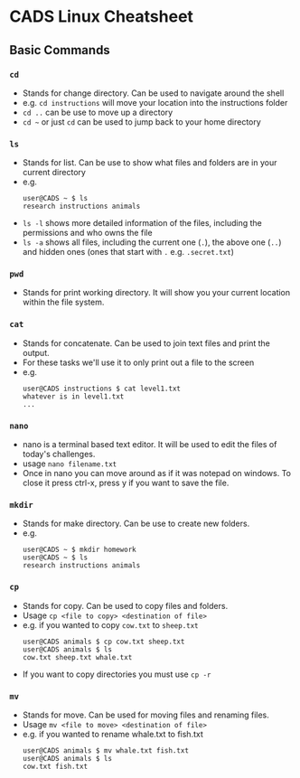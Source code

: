 # CADS Linux Cheatsheet

## Basic Commands
### `cd`
- Stands for change directory. Can be used to navigate around the shell
- e.g. `cd instructions` will move your location into the instructions folder
- `cd ..` can be use to move up a directory
- `cd ~` or just `cd` can be used to jump back to your home directory
### `ls`
- Stands for list. Can be use to show what files and folders are in your current directory
- e.g.
  ```
  user@CADS ~ $ ls
  research instructions animals
  ```
- `ls -l` shows more detailed information of the files, including the permissions and who owns the file
- `ls -a` shows all files, including the current one (`.`), the above one (`..`) and hidden ones (ones that start with `.` e.g. `.secret.txt`)
### `pwd`
- Stands for print working directory. It will show you your current location within the file system.
### `cat`
- Stands for concatenate. Can be used to join text files and print the output.
- For these tasks we'll use it to only print out a file to the screen
- e.g.
  ```
  user@CADS instructions $ cat level1.txt
  whatever is in level1.txt
  ...
  ```
### `nano`
- nano is a terminal based text editor. It will be used to edit the files of today's challenges.
- usage `nano filename.txt`
- Once in nano you can move around as if it was notepad on windows. To close it press ctrl-x, press y if you want to save the file.
### `mkdir`
- Stands for make directory. Can be use to create new folders.
- e.g. 
  ```
  user@CADS ~ $ mkdir homework
  user@CADS ~ $ ls
  research instructions animals
  ```
### `cp`
- Stands for copy. Can be used to copy files and folders.
- Usage `cp <file to copy> <destination of file>`
- e.g. if you wanted to copy `cow.txt` to `sheep.txt`
  ```
  user@CADS animals $ cp cow.txt sheep.txt
  user@CADS animals $ ls
  cow.txt sheep.txt whale.txt
  ```
- If you want to copy directories you must use `cp -r`
### `mv`
- Stands for move. Can be used for moving files and renaming files.
- Usage `mv <file to move> <destination of file>`
- e.g. if you wanted to rename whale.txt to fish.txt
  ```
  user@CADS animals $ mv whale.txt fish.txt
  user@CADS animals $ ls
  cow.txt fish.txt
  ```
   


